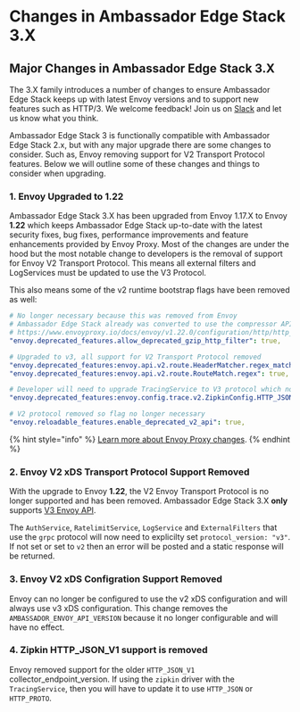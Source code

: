 # Changes in Ambassador Edge Stack 3.X

## Major Changes in Ambassador Edge Stack 3.X

The 3.X family introduces a number of changes to ensure Ambassador Edge Stack keeps up with latest Envoy versions and to support new features such as HTTP/3. We welcome feedback! Join us on [Slack](http://a8r.io/slack) and let us know what you think.

Ambassador Edge Stack 3 is functionally compatible with Ambassador Edge Stack 2.x, but with any major upgrade there are some changes to consider. Such as, Envoy removing support for V2 Transport Protocol features. Below we will outline some of these changes and things to consider when upgrading.

### 1. Envoy Upgraded to 1.22

Ambassador Edge Stack 3.X has been upgraded from Envoy 1.17.X to Envoy **1.22** which keeps Ambassador Edge Stack up-to-date with the latest security fixes, bug fixes, performance improvements and feature enhancements provided by Envoy Proxy. Most of the changes are under the hood but the most notable change to developers is the removal of support for Envoy V2 Transport Protocol. This means all external filters and LogServices must be updated to use the V3 Protocol.

This also means some of the v2 runtime bootstrap flags have been removed as well:

```yaml
# No longer necessary because this was removed from Envoy
# Ambassador Edge Stack already was converted to use the compressor API
# https://www.envoyproxy.io/docs/envoy/v1.22.0/configuration/http/http_filters/compressor_filter#config-http-filters-compressor
"envoy.deprecated_features.allow_deprecated_gzip_http_filter": true,

# Upgraded to v3, all support for V2 Transport Protocol removed
"envoy.deprecated_features:envoy.api.v2.route.HeaderMatcher.regex_match": true,
"envoy.deprecated_features:envoy.api.v2.route.RouteMatch.regex": true,

# Developer will need to upgrade TracingService to V3 protocol which no longer supports HTTP_JSON_V1
"envoy.deprecated_features:envoy.config.trace.v2.ZipkinConfig.HTTP_JSON_V1": true,

# V2 protocol removed so flag no longer necessary
"envoy.reloadable_features.enable_deprecated_v2_api": true,
```

{% hint style="info" %}
[Learn more about Envoy Proxy changes](https://www.envoyproxy.io).
{% endhint %}

### 2. Envoy V2 xDS Transport Protocol Support Removed

With the upgrade to Envoy **1.22**, the V2 Envoy Transport Protocol is no longer supported and has been removed. Ambassador Edge Stack 3.X **only** supports [V3 Envoy API](https://www.envoyproxy.io/docs/envoy/latest/api-v3/api).

The `AuthService`, `RatelimitService`, `LogService` and `ExternalFilters` that use the `grpc` protocol will now need to explicilty set `protocol_version: "v3"`. If not set or set to `v2` then an error will be posted and a static response will be returned.

### 3. Envoy V2 xDS Configration Support Removed

Envoy can no longer be configured to use the v2 xDS configuration and will always use v3 xDS configuration. This change removes the `AMBASSADOR_ENVOY_API_VERSION` because it no longer configurable and will have no effect.

### 4. Zipkin HTTP\_JSON\_V1 support is removed

Envoy removed support for the older `HTTP_JSON_V1` collector\_endpoint\_version. If using the `zipkin` driver with the `TracingService`, then you will have to update it to use `HTTP_JSON` or `HTTP_PROTO`.
